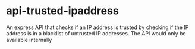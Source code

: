 # api-trusted-ipaddress
An express API that checks if an IP address is trusted by checking if the IP address is in a blacklist of untrusted IP addresses. The API would only be available internally

